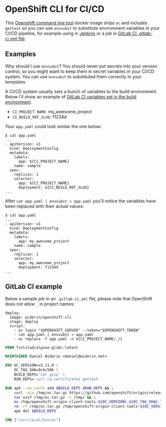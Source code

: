 OpenShift CLI for CI/CD
=======================

This [Openshift command line tool](https://docs.openshift.com/enterprise/3.0/cli_reference/get_started_cli.html) docker
image ships `oc` and includes `gettext` so you can use `envsubst` to substitute
environment variables in your CI/CD pipeline, for example using in
[Jenkins](https://jenkins.io/) or a job in [GitLab CI .gitlab-ci.yml file](https://docs.gitlab.com/ce/ci/yaml/README.html#gitlab-ci-yml).

Examples
--------

Why should I use `envsubst`? You should never put secrets into your version
control, so you might want to keep them in secret variables in your CI/CD
system. You can use `envsubst` to substituted them correctly in your templates.

A CI/CD system usually sets a bunch of variables to the build environment.
Below I'll show an example of [GitLab CI variables set in the build environment](https://docs.gitlab.com/ce/ci/variables/#predefined-variables-environment-variables).

- `CI_PROJECT_NAME`: my_awesome_project
- `CI_BUILD_REF_SLUG`: f1234d

Your `app.yaml` could look similar the one below:

    $ cat app.yaml
    ...
    - apiVersion: v1
      kind: DeploymentConfig
      metadata:
        labels:
          app: ${CI_PROJECT_NAME}
        name: sample
      spec:
        replicas: 1
        selector:
          app: ${CI_PROJECT_NAME}
          deployment: ${CI_BUILD_REF_SLUG}
    ...

After `cat app.yaml | envsubst > app.yaml` you'll notice the variables have
been replaced with their actual values:

    $ cat app.yaml
    ...
    - apiVersion: v1
      kind: DeploymentConfig
      metadata:
        labels:
          app: my_awesome_project
        name: sample
      spec:
        replicas: 1
        selector:
          app: my_awesome_project
          deployment: f1234d
    ...

GitLab CI example
-----------------

Below a sample job in an `.gitlab-ci.yml` file, please note that OpenShift does
not allow `_` in project names:

    deploy:
      image: widerin/openshift-cli
      stage: deploy
      script:
        - oc login "$OPENSHIFT_SERVER" --token="$OPENSHIFT_TOKEN"
        - cat app.yaml | envsubst > app.yaml
        - oc replace -f app.yaml -n ${CI_PROJECT_NAME/_/}

```dockerfile
FROM frolvlad/alpine-glibc:latest

MAINTAINER Daniel Widerin <daniel@widerin.net>

ENV OC_VERSION=v3.11.0 \
    OC_TAG_SHA=0cbc58b \
    BUILD_DEPS='tar gzip' \
    RUN_DEPS='curl ca-certificates gettext'

RUN apk --no-cache add $BUILD_DEPS $RUN_DEPS && \
    curl -sLo /tmp/oc.tar.gz https://github.com/openshift/origin/releases/download/${OC_VERSION}/openshift-origin-client-tools-${OC_VERSION}-${OC_TAG_SHA}-linux-64bit.tar.gz && \
    tar xzvf /tmp/oc.tar.gz -C /tmp/ && \
    mv /tmp/openshift-origin-client-tools-${OC_VERSION}-${OC_TAG_SHA}-linux-64bit/oc /usr/local/bin/ && \
    rm -rf /tmp/oc.tar.gz /tmp/openshift-origin-client-tools-${OC_VERSION}-${OC_TAG_SHA}-linux-64bit && \
    apk del $BUILD_DEPS

CMD ["/usr/local/bin/oc"]
```
